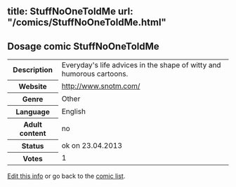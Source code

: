 title: StuffNoOneToldMe
url: "/comics/StuffNoOneToldMe.html"
---
Dosage comic StuffNoOneToldMe
-----------------------------------------

<p id="msg"></p>
<script type="text/javascript">
if (window.location.search === '?edit_info_mail=sent_ok') {
  var elem = document.getElementById("msg");
  elem.innerHTML = 'Edited information sucessfully sent.';
  elem.className = 'ok';
}
</script>
<table class="comicinfo">
<tr>
<th>Description</th><td>Everyday's life advices in the shape of witty and humorous cartoons.</td>
</tr>
<tr>
<th>Website</th><td><a href="http://www.snotm.com/">http://www.snotm.com/</a></td>
</tr>
<tr>
<th>Genre</th><td>Other</td>
</tr>
<tr>
<th>Language</th><td>English</td>
</tr>
<tr>
<th>Adult content</th><td>no</td>
</tr>
<tr>
<th>Status</th><td>ok on 23.04.2013</td>
</tr>
<tr>
<th>Votes</th><td>1</td>
</tr>
</table>

[Edit this info](StuffNoOneToldMe_edit.html) or go back to the [comic list](../comic-index.html).
